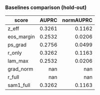 ### Baselines comparison (hold-out)

| score | AUPRC | normAUPRC |
|---|---:|---:|
| z_eff | 0.3261 | 0.1162 |
| eos_margin | 0.2532 | 0.0206 |
| ps_grad | 0.2756 | 0.0499 |
| r_only | 0.3262 | 0.1163 |
| lam_max | 0.2532 | 0.0206 |
| grad_norm | nan | nan |
| r_full | nan | nan |
| sam1_full | 0.3262 | 0.1163 |